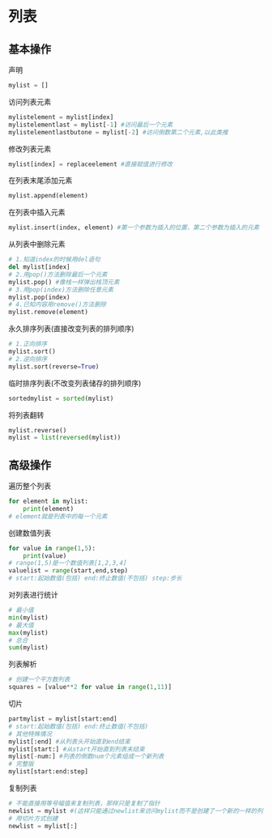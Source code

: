 # 列表

## 基本操作

声明

```python
mylist = []
```

访问列表元素

```Python
mylistelement = mylist[index]
mylistelementlast = mylist[-1] #访问最后一个元素
mylistelementlastbutone = mylist[-2] #访问倒数第二个元素,以此类推
```

修改列表元素

```python
mylist[index] = replaceelement #直接赋值进行修改
```

在列表末尾添加元素

```python
mylist.append(element)
```

在列表中插入元素

```python
mylist.insert(index, element) #第一个参数为插入的位置，第二个参数为插入的元素
```

从列表中删除元素

```python
# 1.知道index的时候用del语句
del mylist[index]
# 2.用pop()方法删除最后一个元素
mylist.pop() #像栈一样弹出栈顶元素
# 3.用pop(index)方法删除任意元素
mylist.pop(index)
# 4.已知内容用remove()方法删除
mylist.remove(element)
```

永久排序列表(直接改变列表的排列顺序)

```python
# 1.正向排序
mylist.sort()
# 2.逆向排序
mylist.sort(reverse=True)
```

临时排序列表(不改变列表储存的排列顺序)

```python
sortedmylist = sorted(mylist)
```

将列表翻转

```python
mylist.reverse()
mylist = list(reversed(mylist))
```

## 高级操作

遍历整个列表

```python
for element in mylist:
    print(element)
# element就是列表中的每一个元素
```

创建数值列表

```python
for value in range(1,5):
    print(value)
# range(1,5)是一个数值列表[1,2,3,4]
valuelist = range(start,end,step)
# start:起始数值(包括) end:终止数值(不包括) step:步长
```

对列表进行统计

```python
# 最小值
min(mylist)
# 最大值
max(mylist)
# 总合
sum(mylist)
```

列表解析

```python
# 创建一个平方数列表
squares = [value**2 for value in range(1,11)]
```

切片

```python
partmylist = mylist[start:end]
# start:起始数值(包括) end:终止数值(不包括)
# 其他特殊情况
mylist[:end] #从列表头开始直到end结束
mylist[start:] #从start开始直到列表末结束
mylist[-num:] #列表的倒数num个元素组成一个新列表
# 完整版
mylist[start:end:step]
```

复制列表

```python
# 不能直接用等号幅值来复制列表，那样只是复制了指针
newlist = mylist #(这样只能通过newlist来访问mylist而不是创建了一个新的一样的列表)
# 用切片方式创建
newlist = mylist[:]
```

